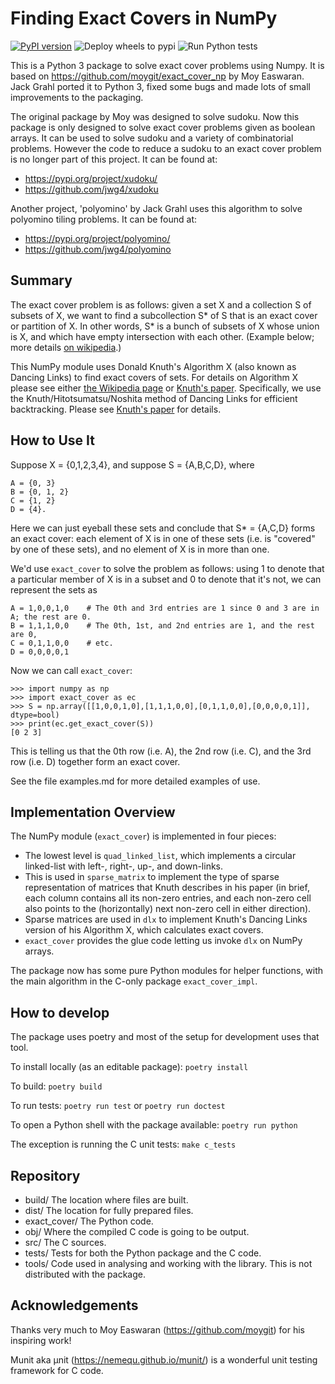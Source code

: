 Finding Exact Covers in NumPy
=============================

[![PyPI version](https://badge.fury.io/py/exact-cover.svg)](https://badge.fury.io/py/exact-cover)
![Deploy wheels to pypi](https://github.com/jwg4/exact_cover/workflows/Deploy%20wheels%20to%20pypi/badge.svg)
![Run Python tests](https://github.com/jwg4/exact_cover/workflows/Run%20Python%20tests/badge.svg)

This is a Python 3 package to solve exact cover problems using Numpy. It is based on https://github.com/moygit/exact_cover_np by Moy Easwaran. Jack Grahl ported it to Python 3, fixed some bugs and made lots of small improvements to the packaging.

The original package by Moy was designed to solve sudoku. Now this package is only designed to solve exact cover problems given as boolean arrays. It can be used to solve sudoku and a variety of combinatorial problems. However the code to reduce a sudoku to an exact cover problem is no longer part of this project. It can be found at:
 - https://pypi.org/project/xudoku/
 - https://github.com/jwg4/xudoku

Another project, 'polyomino' by Jack Grahl uses this algorithm to solve polyomino tiling problems. It can be found at:
 - https://pypi.org/project/polyomino/
 - https://github.com/jwg4/polyomino

Summary
-------

The exact cover problem is as follows: given a set X and a
collection S of subsets of X, we want to find a subcollection S*
of S that is an exact cover or partition of X.  In other words,
S* is a bunch of subsets of X whose union is X, and which have
empty intersection with each other.  (Example below; more details [on
wikipedia](https://en.wikipedia.org/wiki/Exact_cover).)

This NumPy module uses Donald Knuth's Algorithm X
(also known as Dancing Links) to find
exact covers of sets.
For details on Algorithm X please see either
[the Wikipedia page](https://en.wikipedia.org/wiki/Knuth%27s_Algorithm_X)
or [Knuth's paper](http://arxiv.org/pdf/cs/0011047v1).
Specifically, we use the Knuth/Hitotsumatsu/Noshita method of
Dancing Links for efficient backtracking.  Please see
[Knuth's paper](http://arxiv.org/pdf/cs/0011047v1)
for details.

How to Use It
-------------

Suppose X = {0,1,2,3,4}, and suppose S = {A,B,C,D}, where

    A = {0, 3}
    B = {0, 1, 2}
    C = {1, 2}
    D = {4}.

Here we can just eyeball these sets and conclude that S* = {A,C,D} forms an
exact cover: each element of X is in one of these sets (i.e. is
"covered" by one of these sets), and no element of X is in more than
one.

We'd use `exact_cover` to solve the problem as follows:
using 1 to denote that a particular member of X is in a subset and 0 to
denote that it's not, we can represent the sets as

    A = 1,0,0,1,0    # The 0th and 3rd entries are 1 since 0 and 3 are in A; the rest are 0.
    B = 1,1,1,0,0    # The 0th, 1st, and 2nd entries are 1, and the rest are 0,
    C = 0,1,1,0,0    # etc.
    D = 0,0,0,0,1

Now we can call `exact_cover`:

    >>> import numpy as np
    >>> import exact_cover as ec
    >>> S = np.array([[1,0,0,1,0],[1,1,1,0,0],[0,1,1,0,0],[0,0,0,0,1]], dtype=bool)
    >>> print(ec.get_exact_cover(S))
    [0 2 3]

This is telling us that the 0th row (i.e. A), the 2nd row (i.e. C),
and the 3rd row (i.e. D) together form an exact cover.

See the file examples.md for more detailed examples of use.


Implementation Overview
-----------------------

The NumPy module (`exact_cover`) is implemented in four pieces:

- The lowest level is `quad_linked_list`, which implements a circular
  linked-list with left-, right-, up-, and down-links.
- This is used in `sparse_matrix` to implement the type of sparse
  representation of matrices that Knuth describes in his paper (in
  brief, each column contains all its non-zero entries, and each
  non-zero cell also points to the (horizontally) next non-zero cell
  in either direction).
- Sparse matrices are used in `dlx` to implement Knuth's Dancing
  Links version of his Algorithm X, which calculates exact covers.
- `exact_cover` provides the glue code letting us invoke
  `dlx` on NumPy arrays.

The package now has some pure Python modules for helper functions, with the main algorithm in the C-only package `exact_cover_impl`.

How to develop
--------------

The package uses poetry and most of the setup for development uses that tool.

To install locally (as an editable package):
`poetry install`

To build:
`poetry build`

To run tests:
`poetry run test` or `poetry run doctest`

To open a Python shell with the package available:
`poetry run python`

The exception is running the C unit tests:
`make c_tests`

Repository
----------

- build/ The location where files are built.
- dist/ The location for fully prepared files.
- exact_cover/ The Python code.
- obj/ Where the compiled C code is going to be output.
- src/ The C sources.
- tests/ Tests for both the Python package and the C code.
- tools/ Code used in analysing and working with the library. This is not distributed with the package.

Acknowledgements
----------------

Thanks very much to Moy Easwaran (https://github.com/moygit) for his inspiring work!

Munit aka µnit (https://nemequ.github.io/munit/) is a wonderful unit testing framework for C code.
